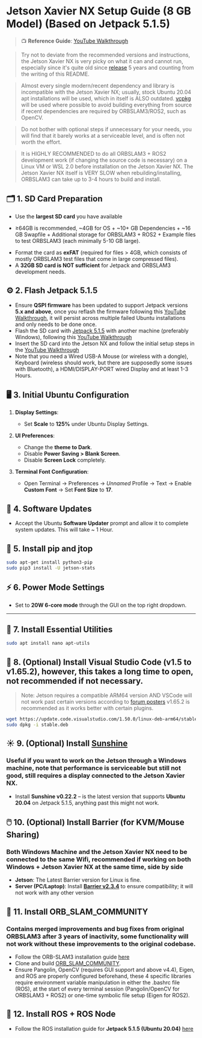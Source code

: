 # Jetson Xavier NX Setup Guide (8 GB Model) (Based on Jetpack 5.1.5)
> 📺 **Reference Guide**:
> [YouTube Walkthrough](https://www.youtube.com/watch?v=LuWYXKrQcJ8&list=PLGs0VKk2DiYw_Xx7c3M_9HMEcn9hPhFJV&index=2)

> Try not to deviate from the recommended versions and instructions, the Jetson Xavier NX is very picky on what it can and cannot run, especially since it's quite old since [release](https://developer.nvidia.com/blog/nvidia-releases-jetson-xavier-nx-developer-kit-with-cloud-native-support/) 5 years and counting from the writing of this README.

> Almost every single modern/recent dependency and library is incompatible with the Jetson Xavier NX; usually, stock Ubuntu 20.04 apt installations will be used, which in itself is ALSO outdated. [vcpkg](https://github.com/microsoft/vcpkg) will be used where possible to avoid building everything from source if recent dependencies are required by ORBSLAM3/ROS2, such as OpenCV.

> Do not bother with optional steps if unnecessary for your needs, you will find that it barely works at a serviceable level, and is often not worth the effort.

> It is HIGHLY RECOMMENDED to do all ORBSLAM3 + ROS2 development work (if changing the source code is necessary) on a Linux VM or WSL 2.0 before installation on the Jetson Xavier NX. The Jetson Xavier NX itself is VERY SLOW when rebuilding/installing, ORBSLAM3 can take up to 3-4 hours to build and install.

## 🗂️ 1. SD Card Preparation

* Use the **largest SD card** you have available
- ≥64GB is recommended, ~4GB for OS + ~10+ GB Dependencies + ~16 GB Swapfile + Additional storage for ORBSLAM3 + ROS2 + Example files to test ORBSLAM3 (each minimally 5-10 GB large).
* Format the card as **exFAT** (required for files > 4GB, which consists of mostly ORBSLAM3 test files that come in large compressed files).
* A **32GB SD card is NOT sufficient** for Jetpack and ORBSLAM3 development needs.

## ⚙️ 2. Flash Jetpack 5.1.5

* Ensure **QSPI firmware** has been updated to support Jetpack versions **5.x and above**, once you reflash the firmware following this [YouTube Walkthrough](https://www.youtube.com/watch?v=NJyHJzG6On0), it will persist across multiple failed Ubuntu installations and only needs to be done once.
* Flash the SD card with [Jetpack 5.1.5](http://developer.nvidia.com/embedded/jetpack-sdk-515) with another machine (preferably Windows), following this [YouTube Walkthrough](https://youtu.be/LuWYXKrQcJ8?list=PLGs0VKk2DiYw_Xx7c3M_9HMEcn9hPhFJV&t=658)
* Insert the SD card into the Jetson NX and follow the initial setup steps in the [YouTube Walkthrough](https://youtu.be/LuWYXKrQcJ8?list=PLGs0VKk2DiYw_Xx7c3M_9HMEcn9hPhFJV&t=17132)
* Note that you need a Wired USB-A Mouse (or wireless with a dongle), Keyboard (wireless should work, but there are supposedly some issues with Bluetooth), a HDMI/DISPLAY-PORT wired Display and at least 1-3 Hours.

## 🖥️ 3. Initial Ubuntu Configuration

1. **Display Settings**:

   * Set **Scale** to **125%** under Ubuntu Display Settings.

2. **UI Preferences**:

   * Change the **theme to Dark**.
   * Disable **Power Saving > Blank Screen**.
   * Disable **Screen Lock** completely.

3. **Terminal Font Configuration**:

   * Open Terminal → Preferences → *Unnamed* Profile → Text → Enable **Custom Font** → Set **Font Size** to **17**.

## 🔄 4. Software Updates

* Accept the Ubuntu **Software Updater** prompt and allow it to complete system updates. This will take ~ 1 Hour.

## 🐍 5. Install pip and jtop

```bash
sudo apt-get install python3-pip
sudo pip3 install -U jetson-stats
```

## ⚡ 6. Power Mode Settings

* Set to **20W 6-core mode** through the GUI on the top right dropdown.

---

## 🔧 7. Install Essential Utilities

```bash
sudo apt install nano apt-utils
```

## 🧰 8. (Optional) Install Visual Studio Code (v1.5 to v1.65.2), however, this takes a long time to open, not recommended if not necessary.

> Note: Jetson requires a compatible ARM64 version AND VSCode will not work past certain versions according to [forum posters](https://forums.developer.nvidia.com/t/vs-code-can-t-launch-with-jetpack-5-0/213980/13)
> v1.65.2 is recommended as it works better with certain plugins.
```bash
wget https://update.code.visualstudio.com/1.50.0/linux-deb-arm64/stable -O stable.deb
sudo dpkg -i stable.deb
```

## ☀️ 9. (Optional) Install [Sunshine](https://github.com/LizardByte/Sunshine/releases/tag/v0.22.2) 
### Useful if you want to work on the Jetson through a Windows machine, note that performance is serviceable but still not good, still requires a display connected to the Jetson Xavier NX.

* Install **Sunshine v0.22.2** – is the latest version that supports **Ubuntu 20.04** on Jetpack 5.1.5, anything past this might not work.

## 🖱️ 10. (Optional) Install Barrier (for KVM/Mouse Sharing)
### Both Windows Machine and the Jetson Xavier NX need to be connected to the same Wifi, recommended if working on both Windows + Jetson Xavier NX at the same time, side by side

* **Jetson**: The Latest Barrier version for Linux is fine.
* **Server (PC/Laptop)**: Install [**Barrier v2.3.4**](https://github.com/debauchee/barrier/releases/tag/v2.3.4) to ensure compatibility; it will not work with any other version

## 🧭 11. Install ORB_SLAM_COMMUNITY 
### Contains merged improvements and bug fixes from original ORBSLAM3 after 3 years of inactivity, some functionality will not work without these improvements to the original codebase.

* Follow the ORB-SLAM3 installation guide [here](https://github.com/NAIRBS/ORBSLAM3-Ubuntu-20.04/tree/main/ORBSLAM3%20Setup)
* Clone and build [ORB_SLAM_COMMUNITY](https://github.com/jeremysalwen/ORB_SLAM_COMMUNITY).
* Ensure Pangolin, OpenCV (requires GUI support and above v4.4), Eigen, and ROS are properly configured beforehand, these 4 specific libraries require environment variable manipulation in either the .bashrc file (ROS), at the start of every terminal session (Pangolin/OpenCV for ORBSLAM3 + ROS2) or one-time symbolic file setup (Eigen for ROS2).

## 🤖 12. Install ROS + ROS Node

* Follow the ROS installation guide for **Jetpack 5.1.5 (Ubuntu 20.04)** [here](https://github.com/NAIRBS/ORBSLAM3-Ubuntu-20.04/tree/main/ROS2%20Node%20Setup)


